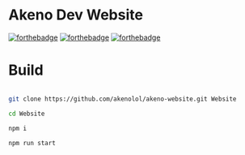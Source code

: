 # Akeno Dev Website



[![forthebadge](https://forthebadge.com/images/badges/made-with-javascript.svg)](https://forthebadge.com)
[![forthebadge](https://forthebadge.com/images/badges/open-source.svg)](https://forthebadge.com)
[![forthebadge](https://forthebadge.com/images/badges/uses-html.svg)](https://forthebadge.com)


# Build

```bash

git clone https://github.com/akenolol/akeno-website.git Website

cd Website

npm i

npm run start

```


